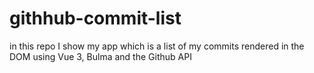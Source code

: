 # githhub-commit-list
in this repo I show my app which is a list of my commits rendered in the DOM using Vue 3, Bulma and the Github API
